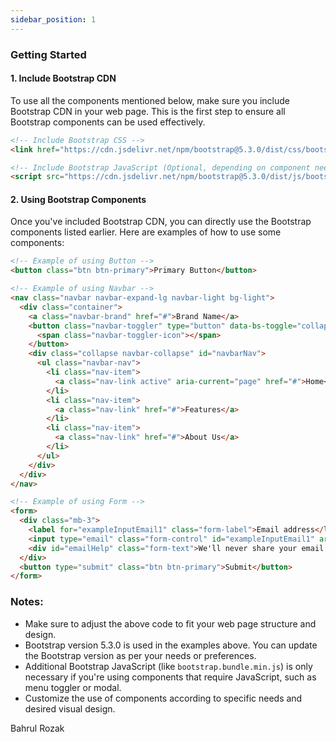 ```yaml
---
sidebar_position: 1
---
```


### Getting Started

#### 1. Include Bootstrap CDN
To use all the components mentioned below, make sure you include Bootstrap CDN in your web page. This is the first step to ensure all Bootstrap components can be used effectively.

```html
<!-- Include Bootstrap CSS -->
<link href="https://cdn.jsdelivr.net/npm/bootstrap@5.3.0/dist/css/bootstrap.min.css" rel="stylesheet">

<!-- Include Bootstrap JavaScript (Optional, depending on component needs) -->
<script src="https://cdn.jsdelivr.net/npm/bootstrap@5.3.0/dist/js/bootstrap.bundle.min.js"></script>
```

#### 2. Using Bootstrap Components

Once you've included Bootstrap CDN, you can directly use the Bootstrap components listed earlier. Here are examples of how to use some components:

```html
<!-- Example of using Button -->
<button class="btn btn-primary">Primary Button</button>

<!-- Example of using Navbar -->
<nav class="navbar navbar-expand-lg navbar-light bg-light">
  <div class="container">
    <a class="navbar-brand" href="#">Brand Name</a>
    <button class="navbar-toggler" type="button" data-bs-toggle="collapse" data-bs-target="#navbarNav" aria-controls="navbarNav" aria-expanded="false" aria-label="Toggle navigation">
      <span class="navbar-toggler-icon"></span>
    </button>
    <div class="collapse navbar-collapse" id="navbarNav">
      <ul class="navbar-nav">
        <li class="nav-item">
          <a class="nav-link active" aria-current="page" href="#">Home</a>
        </li>
        <li class="nav-item">
          <a class="nav-link" href="#">Features</a>
        </li>
        <li class="nav-item">
          <a class="nav-link" href="#">About Us</a>
        </li>
      </ul>
    </div>
  </div>
</nav>

<!-- Example of using Form -->
<form>
  <div class="mb-3">
    <label for="exampleInputEmail1" class="form-label">Email address</label>
    <input type="email" class="form-control" id="exampleInputEmail1" aria-describedby="emailHelp">
    <div id="emailHelp" class="form-text">We'll never share your email with anyone else.</div>
  </div>
  <button type="submit" class="btn btn-primary">Submit</button>
</form>
```

### Notes:
- Make sure to adjust the above code to fit your web page structure and design.
- Bootstrap version 5.3.0 is used in the examples above. You can update the Bootstrap version as per your needs or preferences.
- Additional Bootstrap JavaScript (like `bootstrap.bundle.min.js`) is only necessary if you're using components that require JavaScript, such as menu toggler or modal.
- Customize the use of components according to specific needs and desired visual design.

Bahrul Rozak
